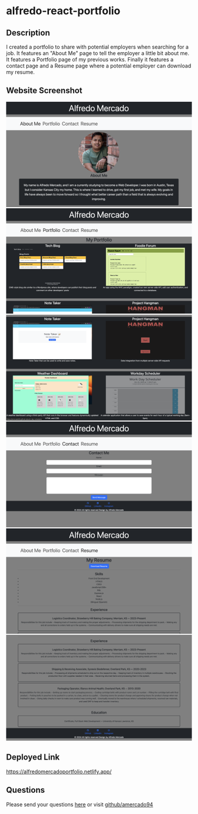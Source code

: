 # alfredo-react-portfolio

## Description
I created a portfolio to share with potential employers when searching for a job. It features an "About Me" page to tell the employer a little bit about me. It features a Portfolio page of my previous works. Finally it features a contact page and a Resume page where a potential employer can download my resume.

## Website Screenshot
![Screenshot of my webpage featuring the homepage with about me section.](<src/images/portfolio1.png>)
![Screenshot of my webpage featuring the portfolio of all my past projects Pt. 1.](<src/images/portfolio2.png>)
![Screenshot of my webpage featuring the portfolio of all my past projects Pt. 2.](<src/images/portfolio3.png>)
![Screenshot of my webpage featuring the contact me page](<src/images/portfolio4.png>)
![Screenshot of my webpage featuring my resume with a downloadable resume.](<src/images/portfolio5.png>)
![Screenshot of my webpage featuring my resume with previous jobs expreriences.](<src/images/portfolio6.png>)

## Deployed Link
https://alfredomercadoportfolio.netlify.app/

## Questions
Please send your questions [here](mailto:AlfredoMercado1994@gmail.com?subject=[GitHub]%20Dev%20Connect) or visit [github/amercado94](https://github.com/amercado94)

